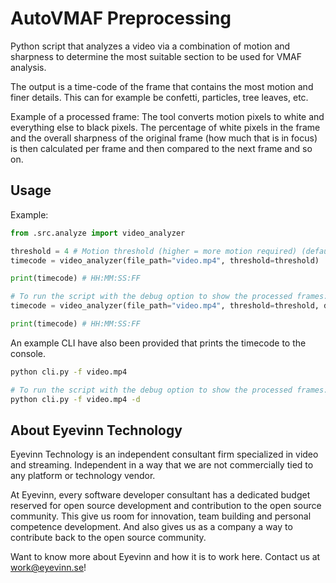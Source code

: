 # AutoVMAF Preprocessing

Python script that analyzes a video via a combination of motion and sharpness to determine the most suitable section to be used for VMAF analysis.

The output is a time-code of the frame that contains the most motion and finer details. This can for example be confetti, particles, tree leaves, etc.

Example of a processed frame:
The tool converts motion pixels to white and everything else to black pixels.
The percentage of white pixels in the frame and the overall sharpness of the original frame (how much that is in focus) is then calculated per frame and then compared to the next frame and so on.

## Usage

Example:

```python
from .src.analyze import video_analyzer

threshold = 4 # Motion threshold (higher = more motion required) (default: 4 max: 255)
timecode = video_analyzer(file_path="video.mp4", threshold=threshold)

print(timecode) # HH:MM:SS:FF

# To run the script with the debug option to show the processed frames:
timecode = video_analyzer(file_path="video.mp4", threshold=threshold, debug_video=True)

print(timecode) # HH:MM:SS:FF
```

An example CLI have also been provided that prints the timecode to the console.

```bash
python cli.py -f video.mp4

# To run the script with the debug option to show the processed frames:
python cli.py -f video.mp4 -d
```

## About Eyevinn Technology

Eyevinn Technology is an independent consultant firm specialized in video and streaming. Independent in a way that we are not commercially tied to any platform or technology vendor.

At Eyevinn, every software developer consultant has a dedicated budget reserved for open source development and contribution to the open source community. This give us room for innovation, team building and personal competence development. And also gives us as a company a way to contribute back to the open source community.

Want to know more about Eyevinn and how it is to work here. Contact us at work@eyevinn.se!
